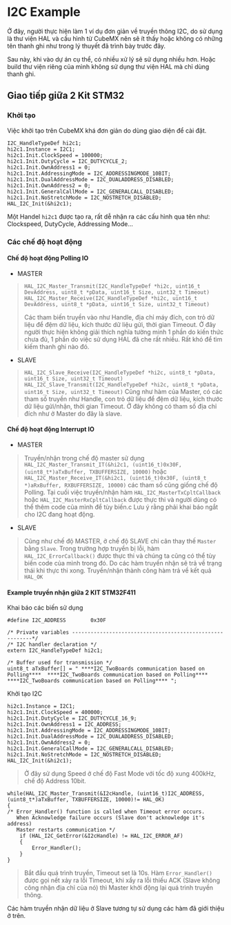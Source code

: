 # I2C Example

Ở đây, người thực hiện làm 1 ví dụ đơn giản về truyền thông I2C, do sử dụng là thư viện HAL và cấu hình từ CubeMX nên sẽ ít thấy hoặc không có những tên thanh ghi như trong lý thuyết đã trình bày trước đây.

Sau này, khi vào dự án cụ thể, có nhiều xử lý sẽ sử dụng nhiều hơn. Hoặc build thư viện riêng của mình không sử dụng thư viện HAL mà chỉ dùng thanh ghi.

## Giao tiếp giữa 2 Kit STM32
### Khởi tạo

Việc khởi tạo trên CubeMX khá đơn giản do dùng giao diện để cài đặt. 

  	
	I2C_HandleTypeDef hi2c1;
	hi2c1.Instance = I2C1;
  	hi2c1.Init.ClockSpeed = 100000;
  	hi2c1.Init.DutyCycle = I2C_DUTYCYCLE_2;
  	hi2c1.Init.OwnAddress1 = 0;
  	hi2c1.Init.AddressingMode = I2C_ADDRESSINGMODE_10BIT;
  	hi2c1.Init.DualAddressMode = I2C_DUALADDRESS_DISABLED;
  	hi2c1.Init.OwnAddress2 = 0;
  	hi2c1.Init.GeneralCallMode = I2C_GENERALCALL_DISABLED;
  	hi2c1.Init.NoStretchMode = I2C_NOSTRETCH_DISABLED;
  	HAL_I2C_Init(&hi2c1);
Một Handel `hi2c1` được tạo ra, rất dễ nhận ra các cấu hình qua tên như: Clockspeed, DutyCycle, Addressing Mode...

### Các chế độ hoạt động
#### Chế độ hoạt động Polling IO

- MASTER


> `HAL_I2C_Master_Transmit(I2C_HandleTypeDef *hi2c, uint16_t DevAddress, uint8_t *pData, uint16_t Size, uint32_t Timeout)`
> `HAL_I2C_Master_Receive(I2C_HandleTypeDef *hi2c, uint16_t DevAddress, uint8_t *pData, uint16_t Size, uint32_t Timeout)`
>
> Các tham biến truyền vào như Handle, địa chỉ máy đích, con trỏ dữ liệu để đệm dữ liệu, kích thước dữ liệu gửi, thời gian Timeout. Ở đây người thực hiện không giải thích nghĩa tường minh 1 phần do kiến thức chưa đủ, 1 phần do việc sử dụng HAL đã che rất nhiều. Rất khó để tìm kiếm  thanh ghi nào đó.


- SLAVE


>`HAL_I2C_Slave_Receive(I2C_HandleTypeDef *hi2c, uint8_t *pData, uint16_t Size, uint32_t Timeout)`
>`HAL_I2C_Slave_Transmit(I2C_HandleTypeDef *hi2c, uint8_t *pData, uint16_t Size, uint32_t Timeout)`
>Cũng như hàm của Master, có các tham số truyền như Handle, con trỏ dữ liệu để đệm dữ liệu, kích thước dữ liệu gửi/nhận, thời gian Timeout. Ở đây không có tham số địa chỉ đích như ở Master do đây là slave.

#### Chế độ hoạt động Interrupt IO

- MASTER

>Truyền/nhận trong chế độ master sử dụng `HAL_I2C_Master_Transmit_IT(&hi2c1, (uint16_t)0x30F, (uint8_t*)aTxBuffer, TXBUFFERSIZE, 10000)` hoặc `HAL_I2C_Master_Receive_IT(&hi2c1, (uint16_t)0x30F, (uint8_t *)aRxBuffer, RXBUFFERSIZE, 10000)` các tham số cũng giống chế độ Polling. 
>Tại cuối việc truyền/nhận hàm `HAL_I2C_MasterTxCpltCallback` hoặc `HAL_I2C_MasterRxCpltCallback` được thực thi và người dùng có thể thêm code của mình để tùy biến.c
>Lưu ý rằng phải khai báo ngắt cho I2C đang hoạt động.

- SLAVE
>Cũng như chế độ MASTER, ở chế độ SLAVE chỉ cân thay thế `Master` bằng `Slave`.
>Trong trường hợp truyền bị lỗi, hàm ` HAL_I2C_ErrorCallback()` được thực thi và chúng ta cũng có thể tùy biến code của mình trong đó. Do các hàm truyền nhận sẽ trả về trạng thái khi thực thi xong. Truyền/nhận thành công hàm trả về kết quả `HAL_OK`

#### Example truyền nhận giữa 2 KIT STM32F411

Khai báo các biến sử dụng

	#define I2C_ADDRESS        0x30F

	/* Private variables ---------------------------------------------------------*/
	/* I2C handler declaration */
	extern I2C_HandleTypeDef hi2c1;

	/* Buffer used for transmission */
	uint8_t aTxBuffer[] = " ****I2C_TwoBoards communication based on Polling****  ****I2C_TwoBoards communication based on Polling****  ****I2C_TwoBoards communication based on Polling**** ";

Khởi tạo I2C

  	hi2c1.Instance = I2C1;
  	hi2c1.Init.ClockSpeed = 400000;
  	hi2c1.Init.DutyCycle = I2C_DUTYCYCLE_16_9;
  	hi2c1.Init.OwnAddress1 = I2C_ADDRESS;
  	hi2c1.Init.AddressingMode = I2C_ADDRESSINGMODE_10BIT;
  	hi2c1.Init.DualAddressMode = I2C_DUALADDRESS_DISABLED;
  	hi2c1.Init.OwnAddress2 = 0;
  	hi2c1.Init.GeneralCallMode = I2C_GENERALCALL_DISABLED;
  	hi2c1.Init.NoStretchMode = I2C_NOSTRETCH_DISABLED;
  	HAL_I2C_Init(&hi2c1);
>Ở đây sử dụng Speed ở chế độ Fast Mode với tốc độ xung 400kHz, chế độ Address 10bit.

  	while(HAL_I2C_Master_Transmit(&I2cHandle, (uint16_t)I2C_ADDRESS, (uint8_t*)aTxBuffer, TXBUFFERSIZE, 10000)!= HAL_OK)
  	{
    /* Error_Handler() function is called when Timeout error occurs.
       When Acknowledge failure occurs (Slave don't acknowledge it's address)
       Master restarts communication */
    	if (HAL_I2C_GetError(&I2cHandle) != HAL_I2C_ERROR_AF)
    	{
      		Error_Handler();
    	}
  	}
  
>Bắt đầu quá trình truyền, Timeout set là 10s. Hàm `Error_Handler()` được gọi nết xảy ra lỗi Timeout, khi xẩy ra lỗi thiếu ACK (Slave không công nhận địa chỉ của nó) thì Master khởi động lại quá trình truyền thông.

Các hàm truyền nhận dữ liệu ở Slave tương tự sử dụng các hàm đã giới thiệu ở trên.